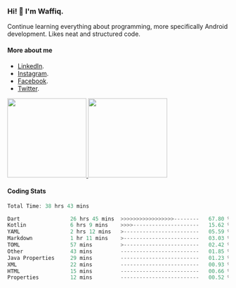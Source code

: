 ### Hi! 👋 I'm Waffiq.

Continue learning everything about programming, more specifically Android development. Likes neat and structured code.

#### More about me 
- [LinkedIn](https://www.linkedin.com/in/waffiqaziz/).
- [Instagram](https://www.instagram.com/waffiqaziz/).
- [Facebook](https://web.facebook.com/WaffiqAziz/).
- [Twitter](https://twitter.com/AzizWaffiq).

<p align="left">
<a href="https://github.com/waffiqaziz">
  <img height="180em" src="https://github-readme-stats-eight-theta.vercel.app/api?username=waffiqaziz&show_icons=true&theme=algolia&include_all_commits=true&count_private=true"/>
  <img height="180em" src="https://github-readme-stats-eight-theta.vercel.app/api/top-langs/?username=waffiqaziz&layout=compact&langs_count=8&theme=algolia"/>
</a>
</p>

#### Coding Stats
<!--START_SECTION:waka-->

```rust
Total Time: 38 hrs 43 mins

Dart                26 hrs 45 mins  >>>>>>>>>>>>>>>>>--------   67.80 %
Kotlin              6 hrs 9 mins    >>>>---------------------   15.62 %
YAML                2 hrs 12 mins   >------------------------   05.59 %
Markdown            1 hr 11 mins    >------------------------   03.03 %
TOML                57 mins         >------------------------   02.42 %
Other               43 mins         -------------------------   01.85 %
Java Properties     29 mins         -------------------------   01.23 %
XML                 22 mins         -------------------------   00.93 %
HTML                15 mins         -------------------------   00.66 %
Properties          12 mins         -------------------------   00.52 %
```

<!--END_SECTION:waka-->
